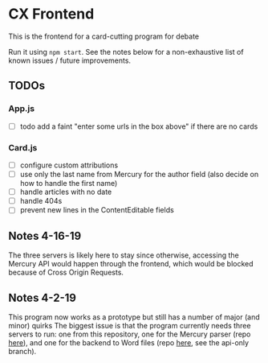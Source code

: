# CX Frontend

This is the frontend for a card-cutting program for debate

Run it using `npm start`. See the notes below for a non-exhaustive list of known issues / future improvements.

## TODOs

### App.js
- [ ] todo add a faint "enter some urls in the box above" if there are no cards

### Card.js
- [ ] configure custom attributions
- [ ] use only the last name from Mercury for the author field (also decide on how to handle the first name)
- [ ] handle articles with no date
- [ ] handle 404s
- [ ] prevent new lines in the ContentEditable fields

## Notes 4-16-19
The three servers is likely here to stay since otherwise, accessing the Mercury API would happen through the frontend, which would be blocked because of Cross Origin Requests.

## Notes 4-2-19

This program now works as a prototype but still has a number of major (and minor) quirks
The biggest issue is that the program currently needs three servers to run: one from this repository, one for the Mercury parser (repo [here](https://github.com/schwartzadev/mercury-parser-express)), and one for the backend to Word files (repo [here](https://github.com/schwartzadev/cardify-2.0), see the api-only branch).


